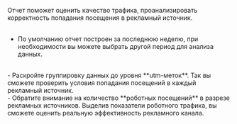 <Alert>Отчет поможет оценить качество трафика, проанализировать корректность попадания посещения в рекламный источник.</Alert>
<br/>
<br/>
- По умолчанию отчет построен за последнюю неделю, при необходимости вы можете выбрать другой период для анализа данных.
<br/>
- Раскройте группировку данных до уровня **utm-меток**. Так вы сможете проверить условия попадания посещений в каждый рекламный источник.
<br/>
- Обратите внимание на количество **роботных посещений** в разрезе рекламных источников. Выделив показатели роботного трафика, вы сможете оценить реальную эффективность рекламного канала.
